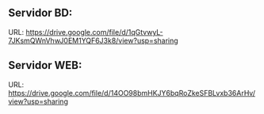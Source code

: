 ## Servidor BD:
URL: https://drive.google.com/file/d/1qGtvwyL-7JKsmQWnVhwJ0EM1YQF6J3k8/view?usp=sharing
<br>
## Servidor WEB:
URL: https://drive.google.com/file/d/14OO98bmHKJY6bqRoZkeSFBLvxb36ArHv/view?usp=sharing
